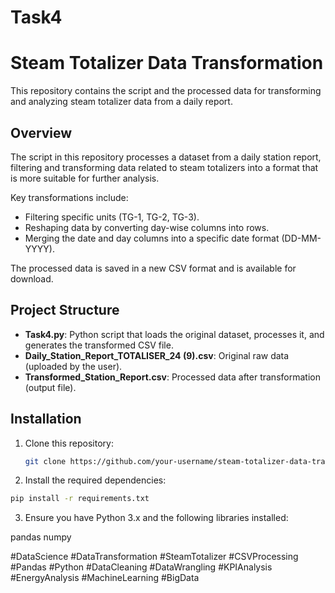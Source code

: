 # Task4
# Steam Totalizer Data Transformation

This repository contains the script and the processed data for transforming and analyzing steam totalizer data from a daily report.

## Overview

The script in this repository processes a dataset from a daily station report, filtering and transforming data related to steam totalizers into a format that is more suitable for further analysis.

Key transformations include:
- Filtering specific units (TG-1, TG-2, TG-3).
- Reshaping data by converting day-wise columns into rows.
- Merging the date and day columns into a specific date format (DD-MM-YYYY).

The processed data is saved in a new CSV format and is available for download.

## Project Structure

- **Task4.py**: Python script that loads the original dataset, processes it, and generates the transformed CSV file.
- **Daily_Station_Report_TOTALISER_24 (9).csv**: Original raw data (uploaded by the user).
- **Transformed_Station_Report.csv**: Processed data after transformation (output file).

## Installation

1. Clone this repository:
   ```bash
   git clone https://github.com/your-username/steam-totalizer-data-transformation.git
   ```

2. Install the required dependencies:

```bash
pip install -r requirements.txt
```

3. Ensure you have Python 3.x and the following libraries installed:

pandas
numpy


#DataScience #DataTransformation #SteamTotalizer #CSVProcessing #Pandas #Python #DataCleaning #DataWrangling #KPIAnalysis #EnergyAnalysis #MachineLearning #BigData
